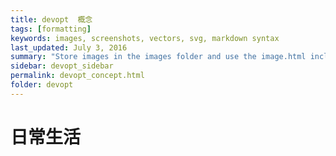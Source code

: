 ```yaml
---
title: devopt  概念
tags: [formatting]
keywords: images, screenshots, vectors, svg, markdown syntax
last_updated: July 3, 2016
summary: "Store images in the images folder and use the image.html include to insert images. This include has several options, including figcaptions, that extract the content from the formatting."
sidebar: devopt_sidebar
permalink: devopt_concept.html
folder: devopt
---
```


# 日常生活 
